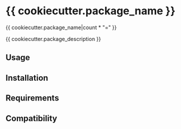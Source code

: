 # {{ cookiecutter.package_name }}
{{ cookiecutter.package_name|count * "=" }}

{{ cookiecutter.package_description }}

## Usage


## Installation


## Requirements


## Compatibility

